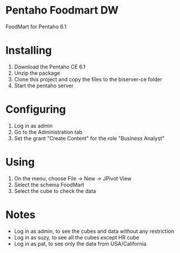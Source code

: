 # Pentaho Foodmart DW

FoodMart for Pentaho 6.1

# Installing

1. Download the Pentaho CE 6.1
2. Unzip the package
3. Clone this project and copy the files to the biserver-ce folder
4. Start the pentaho server

# Configuring

1. Log in as admin
2. Go to the Administration tab
3. Set the grant "Create Content" for the role "Business Analyst"

# Using

1. On the menu, choose File -> New -> JPivot View 
2. Select the schema FoodMart
3. Select the cube to check the data

# Notes

* Log in as admin, to see the cubes and data without any restriction
* Log in as suzy, to see all the cubes except HR cube
* Log in as pat, to see only the data from USA/California
